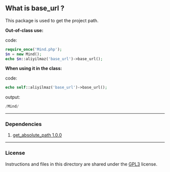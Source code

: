 ## What is base_url ?

This package is used to get the project path.

**Out-of-class use:**

code:
```php
require_once('Mind.php');
$m = new Mind();
echo $m::aliyilmaz('base_url')->base_url();
```

**When using it in the class:**

code:
```php
echo self::aliyilmaz('base_url')->base_url();
```

output:
```php
/Mind/
```

---

### Dependencies
1. [get_absolute_path 1.0.0](https://github.com/aliyilmaz/get_absolute_path)

---

### License
Instructions and files in this directory are shared under the [GPL3](https://github.com/aliyilmaz/base_url/blob/main/LICENSE) license.